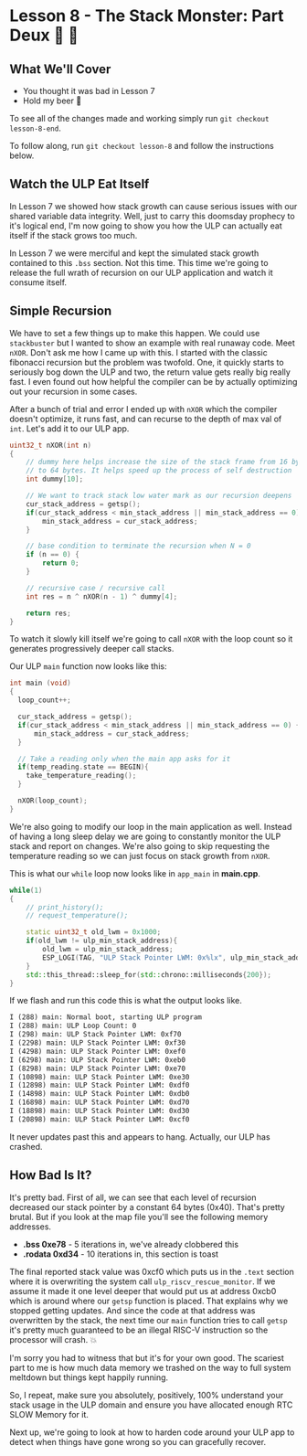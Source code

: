 # Lesson 8 - The Stack Monster: Part Deux 🧟 🧟 

## What We'll Cover
- You thought it was bad in Lesson 7
- Hold my beer 🍺

To see all of the changes made and working simply run `git checkout lesson-8-end`. 

To follow along, run `git checkout lesson-8` and follow the instructions below.

## Watch the ULP Eat Itself
In Lesson 7 we showed how stack growth can cause serious issues with our shared variable data 
integrity. Well, just to carry this doomsday prophecy to it's logical end, I'm now going to show 
you how the ULP can actually eat itself if the stack grows too much.

In Lesson 7 we were merciful and kept the simulated stack growth contained to this `.bss` section. 
Not this time. 
This time we're going to release the full wrath of recursion on our ULP application and watch it 
consume itself.

## Simple Recursion
We have to set a few things up to make this happen. We could use `stackbuster` but I wanted to show an 
example with real runaway code. Meet `nXOR`. Don't ask me how I came up with this. I started with the 
classic fibonacci recursion but the problem was twofold. One, it quickly starts to seriously bog 
down the ULP and two, the return value gets really big really fast. I even found out how helpful 
the compiler can be by actually optimizing out your recursion in some cases.

After a bunch of trial and error I ended up with `nXOR` which the compiler doesn't optimize, it runs 
fast, and can recurse to the depth of max val of `int`. Let's add it to our ULP app.

```c
uint32_t nXOR(int n)
{
    // dummy here helps increase the size of the stack frame from 16 bytes
    // to 64 bytes. It helps speed up the process of self destruction
    int dummy[10];

    // We want to track stack low water mark as our recursion deepens
    cur_stack_address = getsp();
    if(cur_stack_address < min_stack_address || min_stack_address == 0) {
        min_stack_address = cur_stack_address;
    }

    // base condition to terminate the recursion when N = 0
    if (n == 0) {
        return 0;
    }

    // recursive case / recursive call
    int res = n ^ nXOR(n - 1) ^ dummy[4];

    return res;
}
```

To watch it slowly kill itself we're going to call `nXOR` with the loop count so it 
generates progressively deeper call stacks.

Our ULP `main` function now looks like this:

```c
int main (void)
{
  loop_count++;

  cur_stack_address = getsp();
  if(cur_stack_address < min_stack_address || min_stack_address == 0) {
      min_stack_address = cur_stack_address;
  }

  // Take a reading only when the main app asks for it
  if(temp_reading.state == BEGIN){
    take_temperature_reading();
  }

  nXOR(loop_count);
}
```

We're also going to modify our loop in the main application as well. Instead of having a long sleep 
delay we are going to constantly monitor the ULP stack and report on changes. We're also going 
to skip requesting the temperature reading so we can just focus on stack growth from `nXOR`.

This is what our `while` loop now looks like in `app_main` in **main.cpp**.

```cpp
while(1)
{
    // print_history();
    // request_temperature();

    static uint32_t old_lwm = 0x1000;
    if(old_lwm != ulp_min_stack_address){
        old_lwm = ulp_min_stack_address;
        ESP_LOGI(TAG, "ULP Stack Pointer LWM: 0x%lx", ulp_min_stack_address);
    }
    std::this_thread::sleep_for(std::chrono::milliseconds{200});
}
```

If we flash and run this code this is what the output looks like.

```txt
I (288) main: Normal boot, starting ULP program
I (288) main: ULP Loop Count: 0
I (298) main: ULP Stack Pointer LWM: 0xf70
I (2298) main: ULP Stack Pointer LWM: 0xf30
I (4298) main: ULP Stack Pointer LWM: 0xef0
I (6298) main: ULP Stack Pointer LWM: 0xeb0
I (8298) main: ULP Stack Pointer LWM: 0xe70
I (10898) main: ULP Stack Pointer LWM: 0xe30
I (12898) main: ULP Stack Pointer LWM: 0xdf0
I (14898) main: ULP Stack Pointer LWM: 0xdb0
I (16898) main: ULP Stack Pointer LWM: 0xd70
I (18898) main: ULP Stack Pointer LWM: 0xd30
I (20898) main: ULP Stack Pointer LWM: 0xcf0

```

It never updates past this and appears to hang. Actually, our ULP has crashed.

## How Bad Is It?
It's pretty bad. First of all, we can see that each level of recursion decreased our stack pointer 
by a constant 64 bytes (0x40). That's pretty brutal. But if you look at the map file you'll see the 
following memory addresses. 

- **.bss 0xe78** - 5 iterations in, we've already clobbered this
- **.rodata 0xd34** - 10 iterations in, this section is toast

The final reported stack value was 0xcf0 which puts us in the `.text` section where it is overwriting 
the system call `ulp_riscv_rescue_monitor`. If we assume it made it one level deeper that would put us 
at address 0xcb0 which is around where our `getsp` function is placed. That explains why we stopped 
getting updates. And since the code at that address was overwritten by the stack, the next time our 
`main` function tries to call `getsp` it's pretty much guaranteed to be an illegal RISC-V instruction 
so the processor will crash. 💥

I'm sorry you had to witness that but it's for your own good. The scariest part to me is how much data memory we trashed on the way to full system meltdown but things kept happily running.

So, I repeat, make sure you absolutely, positively, 100% understand your stack usage in the ULP 
domain and ensure you have allocated enough RTC SLOW Memory for it.

Next up, we're going to look at how to harden code around your ULP app to detect when things have gone 
wrong so you can gracefully recover.